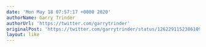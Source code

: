 ```yaml
---
date: 'Mon May 18 07:57:17 +0000 2020'
authorName: Garry Trinder
authorUrl: 'https://twitter.com/garrytrinder'
originalPost: 'https://twitter.com/garrytrinder/status/1262291152386109441'
layout: like
---
```

